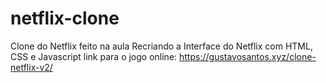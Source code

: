 # netflix-clone

Clone do Netflix feito na aula Recriando a Interface do Netflix com HTML, CSS e Javascript link para o jogo online: https://gustavosantos.xyz/clone-netflix-v2/
